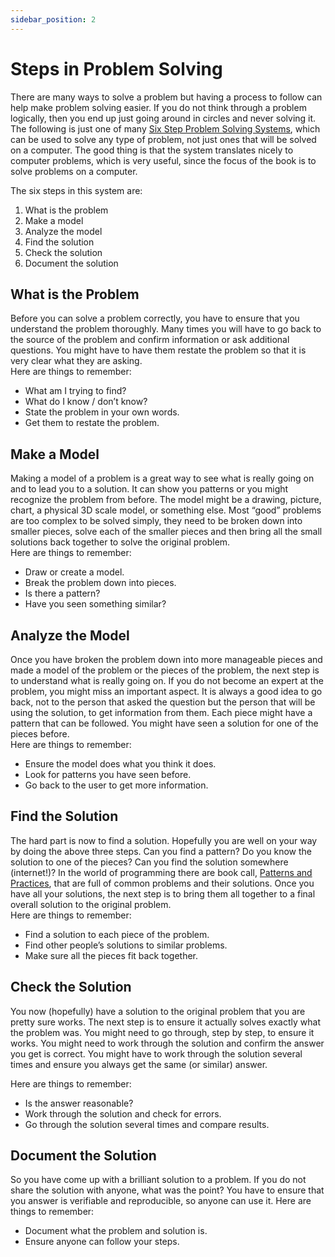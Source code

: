 ```yaml
---
sidebar_position: 2
---
```


# Steps in Problem Solving

There are many ways to solve a problem but having a process to follow can help make problem solving easier. If you do not think through a problem logically, then you end up just going around in circles and never solving it. The following is just one of many <a href='https://www.google.com/search?q=six+step+problem+solving+system'>Six Step Problem Solving Systems</a>, which can be used to solve any type of problem, not just ones that will be solved on a computer. The good thing is that the system translates nicely to computer problems, which is very useful, since the focus of the book is to solve problems on a computer.

The six steps in this system are:

1. What is the problem
2. Make a model
3. Analyze the model
4. Find the solution
5. Check the solution
6. Document the solution

## What is the Problem

Before you can solve a problem correctly, you have to ensure that you understand the problem thoroughly. Many times you will have to go back to the source of the problem and confirm information or ask additional questions. You might have to have them restate the problem so that it is very clear what they are asking.  
Here are things to remember:

* What am I trying to find?
* What do I know / don’t know?
* State the problem in your own words.
* Get them to restate the problem.

## Make a Model

Making a model of a problem is a great way to see what is really going on and to lead you to a solution. It can show you patterns or you might recognize the problem from before. The model might be a drawing, picture, chart, a physical 3D scale model, or something else. Most “good” problems are too complex to be solved simply, they need to be broken down into smaller pieces, solve each of the smaller pieces and then bring all the small solutions back together to solve the original problem.  
Here are things to remember:

* Draw or create a model.
* Break the problem down into pieces.
* Is there a pattern?
* Have you seen something similar?

## Analyze the Model

Once you have broken the problem down into more manageable pieces and made a model of the problem or the pieces of the problem, the next step is to understand what is really going on. If you do not become an expert at the problem, you might miss an important aspect. It is always a good idea to go back, not to the person that asked the question but the person that will be using the solution, to get information from them. Each piece might have a pattern that can be followed. You might have seen a solution for one of the pieces before.  
Here are things to remember:

* Ensure the model does what you think it does.
* Look for patterns you have seen before.
* Go back to the user to get more information.

## Find the Solution

The hard part is now to find a solution. Hopefully you are well on your way by doing the above three steps. Can you find a pattern? Do you know the solution to one of the pieces? Can you find the solution somewhere (internet!)? In the world of programming there are book call, <a href='https://en.wikipedia.org/wiki/Software_design_pattern'>Patterns and Practices</a>, that are full of common problems and their solutions. Once you have all your solutions, the next step is to bring them all together to a final overall solution to the original problem.  
Here are things to remember:

* Find a solution to each piece of the problem.
* Find other people’s solutions to similar problems.
* Make sure all the pieces fit back together.

## Check the Solution

You now (hopefully) have a solution to the original problem that you are pretty sure works. The next step is to ensure it actually solves exactly what the problem was. You might need to go through, step by step, to ensure it works. You might need to work through the solution and confirm the answer you get is correct. You might have to work through the solution several times and ensure you always get the same (or similar) answer.

Here are things to remember:
* Is the answer reasonable?
* Work through the solution and check for errors.
* Go through the solution several times and compare results.

## Document the Solution

So you have come up with a brilliant solution to a problem. If you do not share the solution with anyone, what was the point? You have to ensure that you answer is verifiable and reproducible, so anyone can use it.
Here are things to remember:
* Document what the problem and solution is.
* Ensure anyone can follow your steps.
